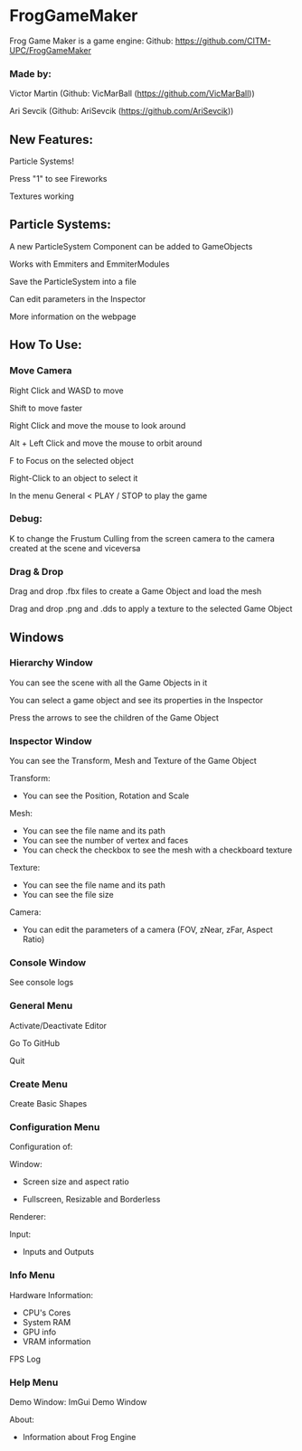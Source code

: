 # FrogGameMaker

Frog Game Maker is a game engine: 
Github: https://github.com/CITM-UPC/FrogGameMaker

### Made by: 
Victor Martin (Github: VicMarBall (https://github.com/VicMarBall))

Ari Sevcik (Github: AriSevcik (https://github.com/AriSevcik))

## New Features: 
Particle Systems!

Press "1" to see Fireworks

Textures working

## Particle Systems: 
A new ParticleSystem Component can be added to GameObjects

Works with Emmiters and EmmiterModules

Save the ParticleSystem into a file

Can edit parameters in the Inspector

More information on the webpage

## How To Use: 
### Move Camera 
Right Click and WASD to move

Shift to move faster

Right Click and move the mouse to look around

Alt + Left Click and move the mouse to orbit around

F to Focus on the selected object

Right-Click to an object to select it

In the menu General < PLAY / STOP to play the game

### Debug: 

K to change the Frustum Culling from the screen camera to the camera created at the scene and viceversa

### Drag & Drop 
Drag and drop .fbx files to create a Game Object and load the mesh

Drag and drop .png and .dds to apply a texture to the selected Game Object

## Windows
### Hierarchy Window 
You can see the scene with all the Game Objects in it

You can select a game object and see its properties in the Inspector

Press the arrows to see the children of the Game Object

### Inspector Window 
You can see the Transform, Mesh and Texture of the Game Object

Transform: 

 - You can see the Position, Rotation and Scale

Mesh: 

 - You can see the file name and its path
 - You can see the number of vertex and faces
 - You can check the checkbox to see the mesh with a checkboard texture

Texture: 
 - You can see the file name and its path
 - You can see the file size

Camera: 
 - You can edit the parameters of a camera (FOV, zNear, zFar, Aspect Ratio)

### Console Window
See console logs

### General Menu
Activate/Deactivate Editor

Go To GitHub

Quit

### Create Menu
Create Basic Shapes

### Configuration Menu
Configuration of:

Window: 

 - Screen size and aspect ratio
    
 - Fullscreen, Resizable and Borderless

Renderer:

Input:

 - Inputs and Outputs

### Info Menu
Hardware Information: 

 - CPU's Cores
 - System RAM
 - GPU info
 - VRAM information

FPS Log

### Help Menu
Demo Window: ImGui Demo Window

About: 

 - Information about Frog Engine
